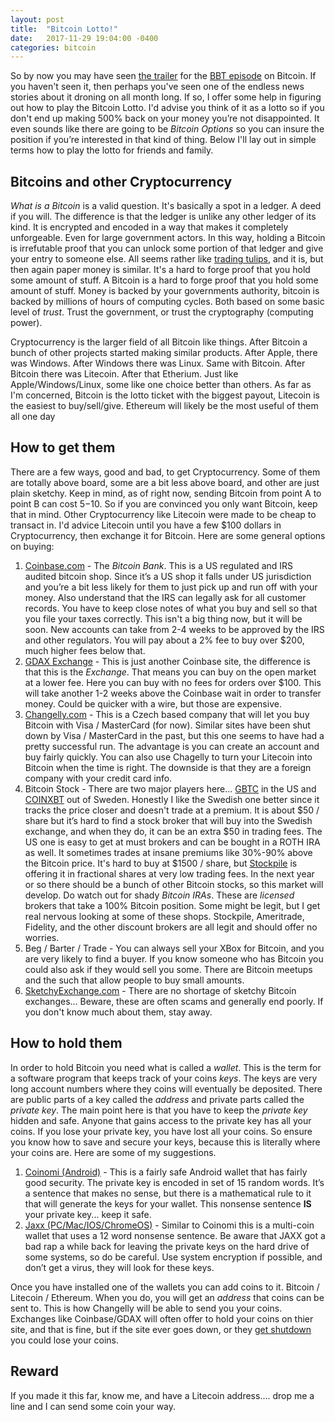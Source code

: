 ```yaml
---
layout: post
title:  "Bitcoin Lotto!"
date:   2017-11-29 19:04:00 -0400
categories: bitcoin
---
```

So by now you may have seen [the trailer](https://youtu.be/tr3KLCDAlnU) for the [BBT episode](http://www.cbs.com/shows/big_bang_theory/video/) on Bitcoin.  If you haven't seen it, then perhaps you've seen one of the endless news stories about it droning on all month long.  If so, I offer some help in figuring out how to play the Bitcoin Lotto.  I'd advise you think of it as a lotto so if you don't end up making 500% back on your money you’re not disappointed.  It even sounds like there are going to be *Bitcoin Options* so you can insure the position if you’re interested in that kind of thing.  Below I'll lay out in simple terms how to play the lotto for friends and family.

## Bitcoins and other Cryptocurrency
*What is a Bitcoin* is a valid question.  It's basically a spot in a ledger.  A deed if you will.  The difference is that the ledger is unlike any other ledger of its kind.  It is encrypted and encoded in a way that makes it completely unforgeable.  Even for large government actors.  In this way, holding a Bitcoin is irrefutable proof that you can unlock some portion of that ledger and give your entry to someone else.  All seems rather like [trading tulips](https://youtu.be/CWu7lIpNvCs), and it is, but then again paper money is similar.  It's a hard to forge proof that you hold some amount of stuff.  A Bitcoin is a hard to forge proof that you hold some amount of stuff.  Money is backed by your governments authority, bitcoin is backed by millions of hours of computing cycles.  Both based on some basic level of *trust*.  Trust the government, or trust the cryptography (computing power).

Cryptocurrency is the larger field of all Bitcoin like things.  After Bitcoin a bunch of other projects started making similar products.  After Apple, there was Windows.  After Windows there was Linux.  Same with Bitcoin.  After Bitcoin there was Litecoin.  After that Etherium.  Just like Apple/Windows/Linux, some like one choice better than others.  As far as I'm concerned, Bitcoin is the lotto ticket with the biggest payout, Litecoin is the easiest to buy/sell/give.  Ethereum will likely be the most useful of them all one day

## How to get them
There are a few ways, good and bad, to get Cryptocurrency.  Some of them are totally above board, some are a bit less above board, and other are just plain sketchy.  Keep in mind, as of right now, sending Bitcoin from point A to point B can cost $5-$10.  So if you are convinced you only want Bitcoin, keep that in mind.  Other Cryptocurrency like Litecoin were made to be cheap to transact in.  I'd advice Litecoin until you have a few $100 dollars in Cryptocurrency, then exchange it for Bitcoin.  Here are some general options on buying:

1. [Coinbase.com](https://www.coinbase.com/dashboard) - The *Bitcoin Bank*.  This is a US regulated and IRS audited bitcoin shop.  Since it’s a US shop it falls under US jurisdiction and you’re a bit less likely for them to just pick up and run off with your money.  Also understand that the IRS can legally ask for all customer records.  You have to keep close notes of what you buy and sell so that you file your taxes correctly.  This isn't a big thing now, but it will be soon.  New accounts can take from 2-4 weeks to be approved by the IRS and other regulators.  You will pay about a 2% fee to buy over $200, much higher fees below that.
2. [GDAX Exchange](https://www.gdax.com/) - This is just another Coinbase site, the difference is that this is the *Exchange*.  That means you can buy on the open market at a lower fee.  Here you can buy with no fees for orders over $100.  This will take another 1-2 weeks above the Coinbase wait in order to transfer money.  Could be quicker with a wire, but those are expensive.
3. [Changelly.com](https://changelly.com/) - This is a Czech based company that will let you buy Bitcoin with Visa / MasterCard (for now).  Similar sites have been shut down by Visa / MasterCard in the past, but this one seems to have had a pretty successful run.  The advantage is you can create an account and buy fairly quickly.  You can also use Chagelly to turn your Litecoin into Bitcoin when the time is right.  The downside is that they are a foreign company with your credit card info.
4. Bitcoin Stock - There are two major players here... [GBTC](https://www.bloomberg.com/quote/GBTC:US) in the US and [COINXBT](https://www.bloomberg.com/quote/COINXBT:SS) out of Sweden.  Honestly I like the Swedish one better since it tracks the price closer and doesn't trade at a premium.  It is about $50 / share but it’s hard to find a stock broker that will buy into the Swedish exchange, and when they do, it can be an extra $50 in trading fees.  The US one is easy to get at must brokers and can be bought in a ROTH IRA as well.  It sometimes trades at insane premiums like 30%-90% above the Bitcoin price.  It's hard to buy at $1500 / share, but [Stockpile](https://www.stockpile.com/buy_for_self/choose_stock) is offering it in fractional shares at very low trading fees.  In the next year or so there should be a bunch of other Bitcoin stocks, so this market will develop.  Do watch out for shady *Bitcoin IRAs*.  These are *licensed* brokers that take a 100% Bitcoin position.  Some might be legit, but I get real nervous looking at some of these shops.  Stockpile, Ameritrade, Fidelity, and the other discount brokers are all legit and should offer no worries.
5. Beg / Barter / Trade - You can always sell your XBox for Bitcoin, and you are very likely to find a buyer.  If you know someone who has Bitcoin you could also ask if they would sell you some.  There are Bitcoin meetups and the such that allow people to buy small amounts.
6. [SketchyExchange.com](https://btc-e.com/) - There are no shortage of sketchy Bitcoin exchanges... Beware, these are often scams and generally end poorly.  If you don't know much about them, stay away.

## How to hold them
In order to hold Bitcoin you need what is called a *wallet*.  This is the term for a software program that keeps track of your coins *keys*.  The keys are very long account numbers where they coins will eventually be deposited.  There are public parts of a key called the *address* and private parts called the *private key*.  The main point here is that you have to keep the *private key* hidden and safe.  Anyone that gains access to the private key has all your coins.  If you lose your private key, you have lost all your coins.  So ensure you know how to save and secure your keys, because this is literally where your coins are.  Here are some of my suggestions.

1. [Coinomi (Android)](https://coinomi.com/) - This is a fairly safe Android wallet that has fairly good security.  The private key is encoded in set of 15 random words.  It’s a sentence that makes no sense, but there is a mathematical rule to it that will generate the keys for your wallet.  This nonsense sentence **IS** your private key... keep it safe.
2. [Jaxx (PC/Mac/IOS/ChromeOS)](https://jaxx.io/) - Similar to Coinomi this is a multi-coin wallet that uses a 12 word nonsense sentence.  Be aware that JAXX got a bad rap a while back for leaving the private keys on the hard drive of some systems, so do be careful.  Use system encryption if possible, and don’t get a virus, they will look for these keys.

Once you have installed one of the wallets you can add coins to it.  Bitcoin / Litecoin / Ethereum.  When you do, you will get an *address* that coins can be sent to.  This is how Changelly will be able to send you your coins.  Exchanges like Coinbase/GDAX will often offer to hold your coins on thier site, and that is fine, but if the site ever goes down, or they [get shutdown](https://btc-e.com/) you could lose your coins.

## Reward
If you made it this far, know me, and have a Litecoin address.... drop me a line and I can send some coin your way.
